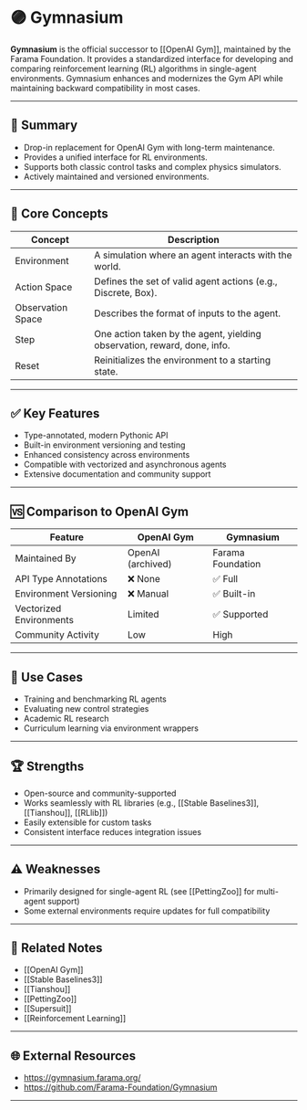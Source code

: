 # 🟣 Gymnasium

**Gymnasium** is the official successor to [[OpenAI Gym]], maintained by the Farama Foundation. It provides a standardized interface for developing and comparing reinforcement learning (RL) algorithms in single-agent environments. Gymnasium enhances and modernizes the Gym API while maintaining backward compatibility in most cases.

---

## 🧠 Summary

- Drop-in replacement for OpenAI Gym with long-term maintenance.
- Provides a unified interface for RL environments.
- Supports both classic control tasks and complex physics simulators.
- Actively maintained and versioned environments.

---

## 🔁 Core Concepts

| Concept           | Description                                                                 |
|-------------------|-----------------------------------------------------------------------------|
| Environment        | A simulation where an agent interacts with the world.                      |
| Action Space       | Defines the set of valid agent actions (e.g., Discrete, Box).              |
| Observation Space  | Describes the format of inputs to the agent.                               |
| Step               | One action taken by the agent, yielding observation, reward, done, info.   |
| Reset              | Reinitializes the environment to a starting state.                         |

---

## ✅ Key Features

- Type-annotated, modern Pythonic API
- Built-in environment versioning and testing
- Enhanced consistency across environments
- Compatible with vectorized and asynchronous agents
- Extensive documentation and community support

---

## 🆚 Comparison to OpenAI Gym

| Feature                     | OpenAI Gym        | Gymnasium             |
|-----------------------------|-------------------|------------------------|
| Maintained By               | OpenAI (archived) | Farama Foundation      |
| API Type Annotations        | ❌ None            | ✅ Full                |
| Environment Versioning      | ❌ Manual          | ✅ Built-in            |
| Vectorized Environments     | Limited            | ✅ Supported           |
| Community Activity          | Low                | High                   |

---

## 🚀 Use Cases

- Training and benchmarking RL agents
- Evaluating new control strategies
- Academic RL research
- Curriculum learning via environment wrappers

---

## 🏆 Strengths

- Open-source and community-supported
- Works seamlessly with RL libraries (e.g., [[Stable Baselines3]], [[Tianshou]], [[RLlib]])
- Easily extensible for custom tasks
- Consistent interface reduces integration issues

---

## ⚠️ Weaknesses

- Primarily designed for single-agent RL (see [[PettingZoo]] for multi-agent support)
- Some external environments require updates for full compatibility

---

## 🔗 Related Notes

- [[OpenAI Gym]]
- [[Stable Baselines3]]
- [[Tianshou]]
- [[PettingZoo]]
- [[Supersuit]]
- [[Reinforcement Learning]]

---

## 🌐 External Resources

- https://gymnasium.farama.org/
- https://github.com/Farama-Foundation/Gymnasium

---
